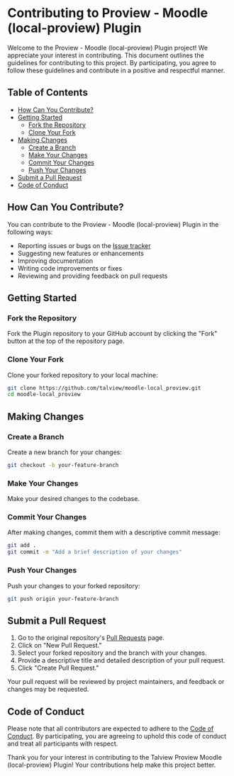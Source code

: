 # Contributing to Proview - Moodle (local-proview) Plugin

Welcome to the Proview - Moodle (local-proview) Plugin project! We appreciate your interest in contributing.
This document
outlines the guidelines for contributing to this project. By participating, you agree to follow these guidelines and
contribute in a positive and respectful manner.

## Table of Contents

- [How Can You Contribute?](#how-can-you-contribute)
- [Getting Started](#getting-started)
    - [Fork the Repository](#fork-the-repository)
    - [Clone Your Fork](#clone-your-fork)
- [Making Changes](#making-changes)
    - [Create a Branch](#create-a-branch)
    - [Make Your Changes](#make-your-changes)
    - [Commit Your Changes](#commit-your-changes)
    - [Push Your Changes](#push-your-changes)
- [Submit a Pull Request](#submit-a-pull-request)
- [Code of Conduct](#code-of-conduct)

## How Can You Contribute?

You can contribute to the Proview - Moodle (local-proview) Plugin in the following ways:

- Reporting issues or bugs on the [Issue tracker](https://github.com/talview/moodle-local_proview/pulls)
- Suggesting new features or enhancements
- Improving documentation
- Writing code improvements or fixes
- Reviewing and providing feedback on pull requests

## Getting Started

### Fork the Repository

Fork the Plugin repository to your GitHub account by clicking the "Fork" button at the top of the
repository page.

### Clone Your Fork

Clone your forked repository to your local machine:

```sh
git clone https://github.com/talview/moodle-local_proview.git
cd moodle-local_proview
```

## Making Changes

### Create a Branch

Create a new branch for your changes:

```sh
git checkout -b your-feature-branch
```

### Make Your Changes

Make your desired changes to the codebase.

### Commit Your Changes

After making changes, commit them with a descriptive commit message:

```sh
git add .
git commit -m "Add a brief description of your changes"
```

### Push Your Changes

Push your changes to your forked repository:

```sh
git push origin your-feature-branch
```

## Submit a Pull Request

1. Go to the original repository's [Pull Requests](https://github.com/talview/moodle-local_proview/pulls) page.
2. Click on "New Pull Request."
3. Select your forked repository and the branch with your changes.
4. Provide a descriptive title and detailed description of your pull request.
5. Click "Create Pull Request."

Your pull request will be reviewed by project maintainers, and feedback or changes may be requested.

## Code of Conduct

Please note that all contributors are expected to adhere to the [Code of Conduct](CODE_OF_CONDUCT.md). By participating,
you are agreeing to
uphold this code of conduct and treat all participants with respect.

Thank you for your interest in contributing to the Talview Proview Moodle (local-proview) Plugin! Your contributions help make this
project better.
